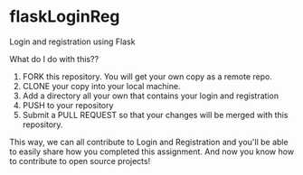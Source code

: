 # flaskLoginReg
Login and registration using Flask


What do I do with this??
1. FORK this repository. You will get your own copy as a remote repo.
2. CLONE your copy into your local machine.
3. Add a directory all your own that contains your login and registration
4. PUSH to your repository
5. Submit a PULL REQUEST so that your changes will be merged with this repository.

This way, we can all contribute to Login and Registration and you'll be able to easily share how you completed this assignment.
And now you know how to contribute to open source projects!
